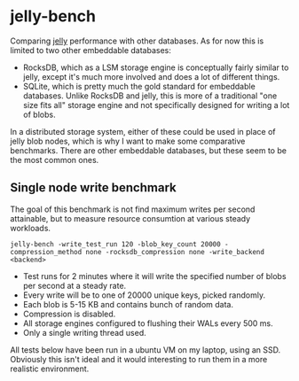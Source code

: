 # jelly-bench
Comparing [jelly](https://github.com/demogorgon1/jelly) performance with other databases. As for now this is limited to two other embeddable databases: 

* RocksDB, which as a LSM storage engine is conceptually fairly similar to jelly, except it's much more involved and does a lot of different things. 
* SQLite, which is pretty much the gold standard for embeddable databases. Unlike RocksDB and jelly, this is more of a traditional "one size fits all" storage engine and not specifically designed for writing a lot of blobs.

In a distributed storage system, either of these could be used in place of jelly blob nodes, which is why I want to make some comparative benchmarks. There are other embeddable databases, but these seem to be the most common ones.

## Single node write benchmark
The goal of this benchmark is not find maximum writes per second attainable, but to measure resource consumtion at various steady workloads.

```
jelly-bench -write_test_run 120 -blob_key_count 20000 -compression_method none -rocksdb_compression none -write_backend <backend>
```

* Test runs for 2 minutes where it will write the specified number of blobs per second at a steady rate. 
* Every write will be to one of 20000 unique keys, picked randomly. 
* Each blob is 5-15 KB and contains bunch of random data.
* Compression is disabled.
* All storage engines configured to flushing their WALs every 500 ms.
* Only a single writing thread used.

All tests below have been run in a ubuntu VM on my laptop, using an SSD. Obviously this isn't ideal and it would interesting to run them in a more realistic environment.



